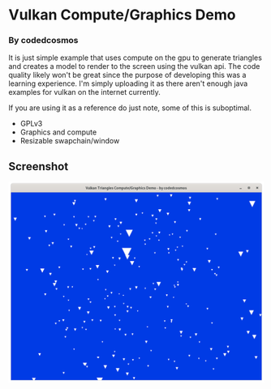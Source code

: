 # Vulkan Compute/Graphics Demo
### By codedcosmos

It is just simple example that uses compute on the gpu to generate triangles and creates a model to render to the screen using the vulkan api.
The code quality likely won't be great since the purpose of developing this was a learning experience.
I'm simply uploading it as there aren't enough java examples for vulkan on the internet currently.

If you are using it as a reference do just note, some of this is suboptimal.

* GPLv3
* Graphics and compute
* Resizable swapchain/window

## Screenshot
![Demo:](screenshots/1.png)

